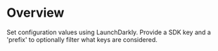 # Overview
Set configuration values using LaunchDarkly. Provide a SDK key and a 'prefix' to optionally filter what keys are considered.
